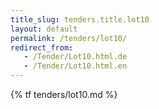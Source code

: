 ```yaml
---
title_slug: tenders.title.lot10
layout: default
permalink: /tenders/lot10/
redirect_from:
   - /Tender/Lot10.html.de
   - /Tender/Lot10.html.en
---
```


{% tf tenders/lot10.md %}
